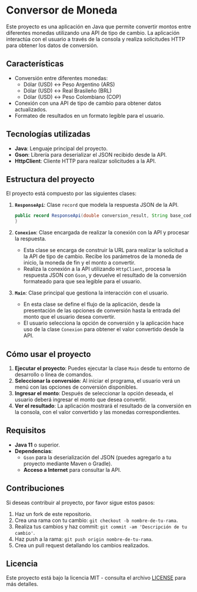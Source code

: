 # Conversor de Moneda

Este proyecto es una aplicación en Java que permite convertir montos entre diferentes monedas utilizando una API de tipo de cambio. La aplicación interactúa con el usuario a través de la consola y realiza solicitudes HTTP para obtener los datos de conversión.

## Características

- Conversión entre diferentes monedas:
  - Dólar (USD) ↔ Peso Argentino (ARS)
  - Dólar (USD) ↔ Real Brasileño (BRL)
  - Dólar (USD) ↔ Peso Colombiano (COP)
- Conexión con una API de tipo de cambio para obtener datos actualizados.
- Formateo de resultados en un formato legible para el usuario.

## Tecnologías utilizadas

- **Java**: Lenguaje principal del proyecto.
- **Gson**: Librería para deserializar el JSON recibido desde la API.
- **HttpClient**: Cliente HTTP para realizar solicitudes a la API.

## Estructura del proyecto

El proyecto está compuesto por las siguientes clases:

1. **`ResponseApi`**: Clase `record` que modela la respuesta JSON de la API.
   ```java
   public record ResponseApi(double conversion_result, String base_code, String target_code) {
   }
2. **`Conexion`**: Clase encargada de realizar la conexión con la API y procesar la respuesta.
   - Esta clase se encarga de construir la URL para realizar la solicitud a la API de tipo de cambio. Recibe los parámetros de la moneda de inicio, la moneda de fin y el monto a convertir.
   - Realiza la conexión a la API utilizando `HttpClient`, procesa la respuesta JSON con `Gson`, y devuelve el resultado de la conversión formateado para que sea legible para el usuario.
   
3. **`Main`**: Clase principal que gestiona la interacción con el usuario.
   - En esta clase se define el flujo de la aplicación, desde la presentación de las opciones de conversión hasta la entrada del monto que el usuario desea convertir.
   - El usuario selecciona la opción de conversión y la aplicación hace uso de la clase `Conexion` para obtener el valor convertido desde la API.

## Cómo usar el proyecto

1. **Ejecutar el proyecto**: Puedes ejecutar la clase `Main` desde tu entorno de desarrollo o línea de comandos.
2. **Seleccionar la conversión**: Al iniciar el programa, el usuario verá un menú con las opciones de conversión disponibles.
3. **Ingresar el monto**: Después de seleccionar la opción deseada, el usuario deberá ingresar el monto que desea convertir.
4. **Ver el resultado**: La aplicación mostrará el resultado de la conversión en la consola, con el valor convertido y las monedas correspondientes.

## Requisitos

- **Java 11** o superior.
- **Dependencias**: 
  - `Gson` para la deserialización del JSON (puedes agregarlo a tu proyecto mediante Maven o Gradle).
  - **Acceso a Internet** para consultar la API.

## Contribuciones

Si deseas contribuir al proyecto, por favor sigue estos pasos:
1. Haz un fork de este repositorio.
2. Crea una rama con tu cambio: `git checkout -b nombre-de-tu-rama`.
3. Realiza tus cambios y haz commit: `git commit -am 'Descripción de tu cambio'`.
4. Haz push a la rama: `git push origin nombre-de-tu-rama`.
5. Crea un pull request detallando los cambios realizados.

## Licencia

Este proyecto está bajo la licencia MIT - consulta el archivo [LICENSE](LICENSE) para más detalles.
